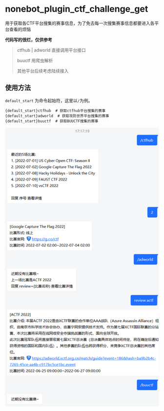 # nonebot_plugin_ctf_challenge_get
用于获取各CTF平台搜集的赛事信息，为了免去每一次搜集赛事信息都要进入各平台查看的烦恼

**代码写的很烂，仅供参考**

> ctfhub | adworld 直接调用平台接口
>
> buuctf 用爬虫解析
>
> 其他平台后续考虑陆续接入

## 使用方法

`default_start` 为命令起始符，这里以`/`为例。

```
{default_start}ctfhub  # 获取ctfhub平台搜集的赛事
{default_start}adworld  # 获取攻防世界平台搜集的赛事
{default_start}buuctf  # 获取BUUCTF搜集的赛事
```

![image-20220701172212637](example.png)